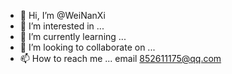 - 👋 Hi, I’m @WeiNanXi
- 👀 I’m interested in ...
- 🌱 I’m currently learning ...
- 💞️ I’m looking to collaborate on ...
- 📫 How to reach me ... email 852611175@qq.com

<!---
WeiNanXi/WeiNanXi is a ✨ special ✨ repository because its `README.md` (this file) appears on your GitHub profile.
You can click the Preview link to take a look at your changes.
--->
